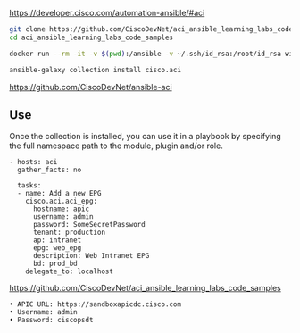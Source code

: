 https://developer.cisco.com/automation-ansible/#aci

```bash
git clone https://github.com/CiscoDevNet/aci_ansible_learning_labs_code_samples
cd aci_ansible_learning_labs_code_samples

docker run --rm -it -v $(pwd):/ansible -v ~/.ssh/id_rsa:/root/id_rsa willhallonline/ansible:centos /bin/sh    <-- HAS TO BE CENTOS?

ansible-galaxy collection install cisco.aci
```
https://github.com/CiscoDevNet/ansible-aci

## Use
Once the collection is installed, you can use it in a playbook by specifying the full namespace path to the module, plugin and/or role.

```
- hosts: aci
  gather_facts: no

  tasks:
  - name: Add a new EPG
    cisco.aci.aci_epg:
      hostname: apic
      username: admin
      password: SomeSecretPassword
      tenant: production
      ap: intranet
      epg: web_epg
      description: Web Intranet EPG
      bd: prod_bd
    delegate_to: localhost
```

https://github.com/CiscoDevNet/aci_ansible_learning_labs_code_samples

	• APIC URL: https://sandboxapicdc.cisco.com
	• Username: admin 
	• Password: ciscopsdt
